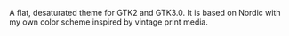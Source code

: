 A flat, desaturated theme for GTK2 and GTK3.0. It is based on Nordic with my own color scheme inspired by vintage print media.
